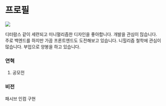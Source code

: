 # 프로필

![](/images/IMG_6982.png)



디터람스 같이 세련되고 미니멀리즘한 디자인을 좋아합니다.
개발을 관심이 믾습니다. 주로 백엔드를 하지만 가끔 프론트엔드도 도전해보고 있습니다.
니힐리즘 철학에 관심이 많습니다.
부업으로 양봉을 하고 있습니다. 


### 연혁

1. 공모전

### 비전

패시브 인컴 구현
